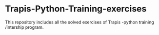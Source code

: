 # Trapis-Python-Training-exercises
This repository includes all the solved exercises of  Trapis -python training /intership program. 

